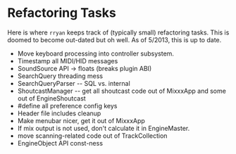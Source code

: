 # Refactoring Tasks

Here is where `rryan` keeps track of (typically small) refactoring
tasks. This is doomed to become out-dated but oh well. As of 5/2013,
this is up to date.

  - Move keyboard processing into controller subsystem.
  - Timestamp all MIDI/HID messages
  - SoundSource API -\> floats (breaks plugin ABI)
  - SearchQuery threading mess
  - SearchQueryParser -- SQL vs. internal
  - ShoutcastManager -- get all shoutcast code out of MixxxApp and some
    out of EngineShoutcast
  - \#define all preference config keys
  - Header file includes cleanup 
  - Make menubar nicer, get it out of MixxxApp
  - If mix output is not used, don't calculate it in EngineMaster.
  - move scanning-related code out of TrackCollection
  - EngineObject API const-ness
